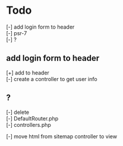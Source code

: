 # Todo

[-] add login form to header  
[-] psr-7  
[-] ?  

## add login form to header

[+] add to header  
[-] create a controller to get user info  

## ?

[-] delete  
  [-] DefaultRouter.php  
  [-] controllers.php  

[-] move html from sitemap controller to view  
